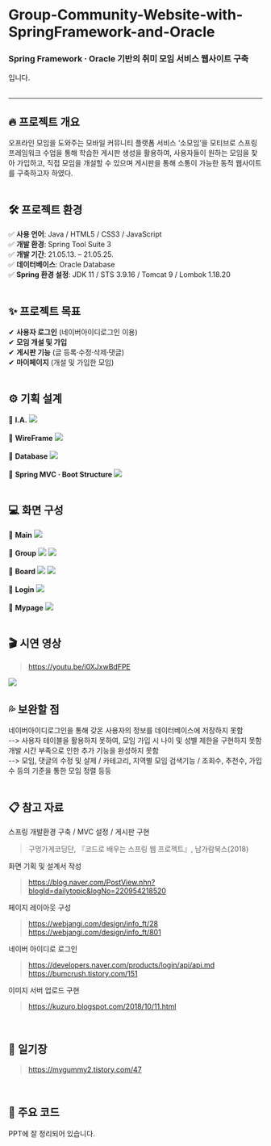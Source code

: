 # Group-Community-Website-with-SpringFramework-and-Oracle
### Spring Framework · Oracle 기반의 취미 모임 서비스 웹사이트 구축
입니다.   
<br>
<hr>

## 🔥 프로젝트 개요
오프라인 모임을 도와주는 모바일 커뮤니티 플랫폼 서비스 ‘소모임’을 모티브로 스프링 프레임워크 수업을 통해 학습한 게시판 생성을 활용하여, 
사용자들이 원하는 모임을 찾아 가입하고, 직접 모임을 개설할 수 있으며 게시판을 통해 소통이 가능한 동적 웹사이트를 구축하고자 하였다.             
<br>
   
## 🛠 프로젝트 환경
✅ **사용 언어**: Java / HTML5 / CSS3 / JavaScript   
✅ **개발 환경**: Spring Tool Suite 3   
✅ **개발 기간**: 21.05.13. – 21.05.25.   
✅ **데이터베이스**: Oracle Database   
✅ **Spring 환경 설정**: JDK 11 / STS 3.9.16 / Tomcat 9 / Lombok 1.18.20   
<br>

## ✨ 프로젝트 목표   
✔ **사용자 로그인** (네이버아이디로그인 이용)   
✔ **모임 개설 및 가입**   
✔ **게시판 기능** (글 등록·수정·삭제·댓글)   
✔ **마이페이지** (개설 및 가입한 모임)   
<br>

## ⚙ 기획 설계
💨 **I.A.**
<img src="https://user-images.githubusercontent.com/84164109/122313207-c424a000-cf50-11eb-96b6-0ab013e5d0d7.png">
<br><br>
💨 **WireFrame**
<img src="https://user-images.githubusercontent.com/84164109/122312808-f2ee4680-cf4f-11eb-9982-7f0d2318bee0.png">
<br><br>
💨 **Database**
<img src="https://user-images.githubusercontent.com/84164109/122312812-f41f7380-cf4f-11eb-9d24-c43346696bd2.png">
<br><br>
💨 **Spring MVC · Boot Structure**
<img src="https://user-images.githubusercontent.com/84164109/122312815-f4b80a00-cf4f-11eb-82d3-b77af40b0925.png">
<br><br>

## 💻 화면 구성
💨 **Main**
<img src="https://user-images.githubusercontent.com/84164109/122151003-b3652300-ce99-11eb-87fe-f94109eadf12.png">
<br><br>
💨 **Group**
<img src="https://user-images.githubusercontent.com/84164109/122151014-bb24c780-ce99-11eb-8e56-9d48e5b88961.png">
<img src="https://user-images.githubusercontent.com/84164109/122151035-c677f300-ce99-11eb-9fcc-aa474269cf92.png">
<br><br>
💨 **Board**
<img src="https://user-images.githubusercontent.com/84164109/122151028-c37d0280-ce99-11eb-9da2-8b80f9c3a7e0.png">
<img src="https://user-images.githubusercontent.com/84164109/122151033-c546c600-ce99-11eb-992b-e410a4322bd7.png">
<br><br>
💨 **Login**
<img src="https://user-images.githubusercontent.com/84164109/122151052-cd9f0100-ce99-11eb-82e5-1d164aef807b.png">
<br><br>
💨 **Mypage**
<img src="https://user-images.githubusercontent.com/84164109/122151047-cc6dd400-ce99-11eb-99af-782b55256407.png">
<br><br>
   
## 🎬 시연 영상
> https://youtu.be/i0XJxwBdFPE
<img src="https://user-images.githubusercontent.com/84164109/122151059-cf68c480-ce99-11eb-9eac-3624b9eee172.png">
<br>

## 💦 보완할 점
네이버아이디로그인을 통해 갖온 사용자의 정보를 데이터베이스에 저장하지 못함   
--> 사용자 테이블을 활용하지 못하여, 모임 가입 시 나이 및 성별 제한을 구현하지 못함   
개발 시간 부족으로 인한 추가 기능을 완성하지 못함   
--> 모임, 댓글의 수정 및 살제 / 카테고리, 지역별 모임 검색기능 / 조회수, 추천수, 가입수 등의 기준을 통한 모임 정렬 등등   
<br>

## 📋 참고 자료
스프링 개발환경 구축 / MVC 설정 / 게시판 구현
> 구멍가게코딩단, 『코드로 배우는 스프링 웹 프로젝트』, 남가람북스(2018)   
> 
화면 기획 및 설계서 작성
> https://blog.naver.com/PostView.nhn?blogId=dailytopic&logNo=220954218520   
> 
페이지 레이아웃 구성
> https://webjangi.com/design/info_ft/28   
> https://webjangi.com/design/info_ft/801   
> 
네이버 아이디로 로그인
> https://developers.naver.com/products/login/api/api.md   
> https://bumcrush.tistory.com/151   
> 
이미지 서버 업로드 구현
> https://kuzuro.blogspot.com/2018/10/11.html   
> 
<br>

## 🍺 일기장
> https://mygummy2.tistory.com/47
<br>

## 💎 주요 코드
PPT에 잘 정리되어 있습니다.   
